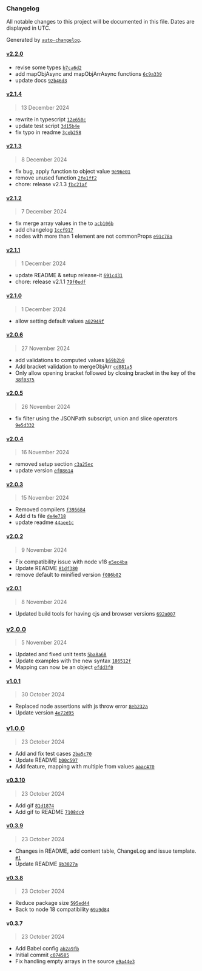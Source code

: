 ### Changelog

All notable changes to this project will be documented in this file. Dates are displayed in UTC.

Generated by [`auto-changelog`](https://github.com/CookPete/auto-changelog).

#### [v2.2.0](https://github.com/brunocarpio/mappingutils/compare/v2.1.4...v2.2.0)

- revise some types [`b7ca6d2`](https://github.com/brunocarpio/mappingutils/commit/b7ca6d25bf35257b7c486ce0da2794fffe0e3390)
- add mapObjAsync and mapObjArrAsync functions [`6c9a339`](https://github.com/brunocarpio/mappingutils/commit/6c9a33969ac05e2830e89a39f95d469887fe4a3f)
- update docs [`92b46d3`](https://github.com/brunocarpio/mappingutils/commit/92b46d396653848f4fc7dce6bbfa4ecd83808e72)

#### [v2.1.4](https://github.com/brunocarpio/mappingutils/compare/v2.1.3...v2.1.4)

> 13 December 2024

- rewrite in typescript [`12e650c`](https://github.com/brunocarpio/mappingutils/commit/12e650c5156c48507bda448eda7cc7d2059d7e02)
- update test script [`3d15b4e`](https://github.com/brunocarpio/mappingutils/commit/3d15b4ea5d83f7b7752e91cc629bceb3bb3874e3)
- fix typo in readme [`3ceb258`](https://github.com/brunocarpio/mappingutils/commit/3ceb258f0f0713978ab5b44c264bb2f8397aede9)

#### [v2.1.3](https://github.com/brunocarpio/mappingutils/compare/v2.1.2...v2.1.3)

> 8 December 2024

- fix bug, apply function to object value [`9e96e01`](https://github.com/brunocarpio/mappingutils/commit/9e96e01bb6f103e8cda70fa30ac22a208a178db3)
- remove unused function [`2fe1ff2`](https://github.com/brunocarpio/mappingutils/commit/2fe1ff246f9649f38ae410f65a72a950a336d6af)
- chore: release v2.1.3 [`fbc21af`](https://github.com/brunocarpio/mappingutils/commit/fbc21af847215bce58e463e0526a537fdfd0545a)

#### [v2.1.2](https://github.com/brunocarpio/mappingutils/compare/v2.1.1...v2.1.2)

> 7 December 2024

- fix merge array values in the to [`acb106b`](https://github.com/brunocarpio/mappingutils/commit/acb106be02d1843afc46032ce2503b42f2f1bb20)
- add changelog [`1ccf917`](https://github.com/brunocarpio/mappingutils/commit/1ccf917b48cdcc220d84b6d8b1c2e52de39f34d5)
- nodes with more than 1 element are not commonProps [`e91c78a`](https://github.com/brunocarpio/mappingutils/commit/e91c78ad10da8d72a90bde95865ba6f6ca77625f)

#### [v2.1.1](https://github.com/brunocarpio/mappingutils/compare/v2.1.0...v2.1.1)

> 1 December 2024

- update README & setup release-it [`691c431`](https://github.com/brunocarpio/mappingutils/commit/691c431c742630a4ae0a8a229bafb44371f80c6e)
- chore: release v2.1.1 [`79f0edf`](https://github.com/brunocarpio/mappingutils/commit/79f0edf8e125d01769f720468614695bb2a7bc71)

#### [v2.1.0](https://github.com/brunocarpio/mappingutils/compare/v2.0.6...v2.1.0)

> 1 December 2024

- allow setting default values [`a02949f`](https://github.com/brunocarpio/mappingutils/commit/a02949fd19a528c2687e65acf29960202028a88a)

#### [v2.0.6](https://github.com/brunocarpio/mappingutils/compare/v2.0.5...v2.0.6)

> 27 November 2024

- add validations to computed values [`b69b2b9`](https://github.com/brunocarpio/mappingutils/commit/b69b2b97f65c02caa804980eb94f4518694e39e5)
- Add bracket validation to mergeObjArr [`cd881a5`](https://github.com/brunocarpio/mappingutils/commit/cd881a58282d75b0c695c0555fa7e5f5ac34256b)
- Only allow opening bracket followed by closing bracket in the key of the [`38f0375`](https://github.com/brunocarpio/mappingutils/commit/38f0375daeefceb059a74f9874780d5d90c69cd4)

#### [v2.0.5](https://github.com/brunocarpio/mappingutils/compare/v2.0.4...v2.0.5)

> 26 November 2024

- fix filter using the JSONPath subscript, union and slice operators [`9e5d332`](https://github.com/brunocarpio/mappingutils/commit/9e5d332a5d3046293bcd05e9a37a6a452a8b52ae)

#### [v2.0.4](https://github.com/brunocarpio/mappingutils/compare/v2.0.3...v2.0.4)

> 16 November 2024

- removed setup section [`c3a25ec`](https://github.com/brunocarpio/mappingutils/commit/c3a25ec987099cac6af2c821080397833b2a3e60)
- update version [`ef08614`](https://github.com/brunocarpio/mappingutils/commit/ef08614ecec9405d61b7695dd9498ea1e31e8ea1)

#### [v2.0.3](https://github.com/brunocarpio/mappingutils/compare/v2.0.2...v2.0.3)

> 15 November 2024

- Removed compilers [`f395684`](https://github.com/brunocarpio/mappingutils/commit/f395684c89d5ef93e498b15a2a4e3d15a3cd3898)
- Add d ts file [`de4e718`](https://github.com/brunocarpio/mappingutils/commit/de4e7184f8320baad2058f657ebc1c56e5a1cde1)
- update readme [`44aee1c`](https://github.com/brunocarpio/mappingutils/commit/44aee1c212e5eb97ab68f586fa9455ac97d4f510)

#### [v2.0.2](https://github.com/brunocarpio/mappingutils/compare/v2.0.1...v2.0.2)

> 9 November 2024

- Fix compatibility issue with node v18 [`e5ec4ba`](https://github.com/brunocarpio/mappingutils/commit/e5ec4bacf23a2b1635be838a2816dd1f2b5060e2)
- Update README [`81df380`](https://github.com/brunocarpio/mappingutils/commit/81df380780e5d3ccc0ebb20bf7f23f48412fd3fc)
- remove default to minified version [`f086b82`](https://github.com/brunocarpio/mappingutils/commit/f086b824ac8f07a5ca47e4f74ca69ad8a6efd40b)

#### [v2.0.1](https://github.com/brunocarpio/mappingutils/compare/v2.0.0...v2.0.1)

> 8 November 2024

- Updated build tools for having cjs and browser versions [`692a007`](https://github.com/brunocarpio/mappingutils/commit/692a007976c9b74eb42a39fa6e31af443bc62b80)

### [v2.0.0](https://github.com/brunocarpio/mappingutils/compare/v1.0.1...v2.0.0)

> 5 November 2024

- Updated and fixed unit tests [`5ba8a68`](https://github.com/brunocarpio/mappingutils/commit/5ba8a68ff522f4a11f81c811ca496bc0ea27064f)
- Update examples with the new syntax [`186512f`](https://github.com/brunocarpio/mappingutils/commit/186512ff4c73bc8e664c706a3f57eb140e1108e3)
- Mapping can now be an object [`efdd3f0`](https://github.com/brunocarpio/mappingutils/commit/efdd3f096a3c8b940041cb27608438bafe7e483d)

#### [v1.0.1](https://github.com/brunocarpio/mappingutils/compare/v1.0.0...v1.0.1)

> 30 October 2024

- Replaced node assertions with js throw error [`8eb232a`](https://github.com/brunocarpio/mappingutils/commit/8eb232ae058747f92c0e1773bca0191124641f11)
- Update version [`4e72d95`](https://github.com/brunocarpio/mappingutils/commit/4e72d95a8fd8cf2a199862a5dae4700d51229f8d)

### [v1.0.0](https://github.com/brunocarpio/mappingutils/compare/v0.3.10...v1.0.0)

> 23 October 2024

- Add and fix test cases [`2ba5c70`](https://github.com/brunocarpio/mappingutils/commit/2ba5c70188d4bd18ed05e4e28623cc0fd55fc718)
- Update README [`b00c597`](https://github.com/brunocarpio/mappingutils/commit/b00c597652d539bea290272cffd747e4d3c88df2)
- Add feature, mapping with multiple from values [`aaac470`](https://github.com/brunocarpio/mappingutils/commit/aaac470c1a95f9cd09ca5d71dab6023a13921eb9)

#### [v0.3.10](https://github.com/brunocarpio/mappingutils/compare/v0.3.9...v0.3.10)

> 23 October 2024

- Add gif [`81d1874`](https://github.com/brunocarpio/mappingutils/commit/81d18743ae5db9e011d8b8e7edb3ee1838408c5c)
- Add gif to README [`7108dc9`](https://github.com/brunocarpio/mappingutils/commit/7108dc9317e8d4ce827d780fbf8904a96de1cbc7)

#### [v0.3.9](https://github.com/brunocarpio/mappingutils/compare/v0.3.8...v0.3.9)

> 23 October 2024

- Changes in README, add content table, ChangeLog and issue template. [`#1`](https://github.com/brunocarpio/mappingutils/pull/1)
- Update README [`9b3827a`](https://github.com/brunocarpio/mappingutils/commit/9b3827ad2aa278990826bb3560b5596150f18157)

#### [v0.3.8](https://github.com/brunocarpio/mappingutils/compare/v0.3.7...v0.3.8)

> 23 October 2024

- Reduce package size [`595ed44`](https://github.com/brunocarpio/mappingutils/commit/595ed44b98e792abed8c172f3c63d05b383f0663)
- Back to node 18 compatibility [`69a9d84`](https://github.com/brunocarpio/mappingutils/commit/69a9d847625b4a3566f170191720eaf2829713ac)

#### v0.3.7

> 23 October 2024

- Add Babel config [`ab2a9fb`](https://github.com/brunocarpio/mappingutils/commit/ab2a9fbfc8c261834ec00b8ec496b59e944023aa)
- Initial commit [`c074585`](https://github.com/brunocarpio/mappingutils/commit/c074585acc94487a9231321afd607890affc0825)
- Fix handling empty arrays in the source [`e9a44e3`](https://github.com/brunocarpio/mappingutils/commit/e9a44e3c0531fe60ca2975feb8fc8131e16b3bfd)
